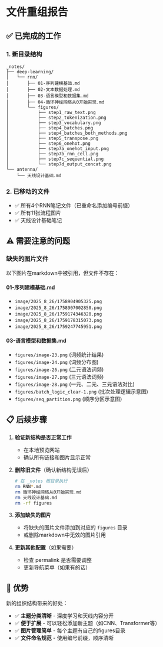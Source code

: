 # 文件重组报告

## ✅ 已完成的工作

### 1. 新目录结构
```
_notes/
├── deep-learning/
│   └── rnn/
│       ├── 01-序列建模基础.md
│       ├── 02-文本数据处理.md
│       ├── 03-语言模型和数据集.md
│       ├── 04-循环神经网络从0开始实现.md
│       └── figures/
│           ├── step1_raw_text.png
│           ├── step2_tokenization.png
│           ├── step3_vocabulary.png
│           ├── step4_batches.png
│           ├── step4_batches_both_methods.png
│           ├── step5_transpose.png
│           ├── step6_onehot.png
│           ├── step7a_onehot_input.png
│           ├── step7b_rnn_cell.png
│           ├── step7c_sequential.png
│           └── step7d_output_concat.png
└── antenna/
    └── 天线设计基础.md

```

### 2. 已移动的文件
- ✅ 所有4个RNN笔记文件（已重命名添加编号前缀）
- ✅ 所有11张流程图片
- ✅ 天线设计基础笔记

## ⚠️ 需要注意的问题

### 缺失的图片文件

以下图片在markdown中被引用，但文件不存在：

#### 01-序列建模基础.md
- `image/2025_8_26/1758904905325.png`
- `image/2025_8_26/1758907002850.png`
- `image/2025_8_26/1759174346320.png`
- `image/2025_8_26/1759178315073.png`
- `image/2025_8_26/1759247745951.png`

#### 03-语言模型和数据集.md
- `figures/image-23.png` (词频统计结果)
- `figures/image-24.png` (词频分布图)
- `figures/image-26.png` (二元语法词频)
- `figures/image-27.png` (三元语法词频)
- `figures/image-28.png` (一元、二元、三元语法对比)
- `figures/batch_logic_clear-1.png` (批次处理逻辑示意图)
- `figures/seq_partition.png` (顺序分区示意图)

## 📋 后续步骤

1. **验证新结构是否正常工作**
   - 在本地预览网站
   - 确认所有链接和图片显示正常

2. **删除旧文件**（确认新结构无误后）
   ```bash
   # 在 _notes 根目录执行
   rm RNN*.md
   rm 循环神经网络从0开始实现.md
   rm 天线设计基础.md
   rm -rf figures
   ```

3. **添加缺失的图片**
   - 将缺失的图片文件添加到对应的 `figures` 目录
   - 或删除markdown中无效的图片引用

4. **更新其他配置**（如果需要）
   - 检查 permalink 是否需要调整
   - 更新导航菜单（如果有的话）

## 🎯 优势

新的组织结构带来的好处：
- ✅ **主题分类清晰** - 深度学习和天线内容分开
- ✅ **便于扩展** - 可以轻松添加新主题（如CNN、Transformer等）
- ✅ **图片管理简单** - 每个主题有自己的figures目录
- ✅ **文件命名规范** - 使用编号前缀，顺序清晰
